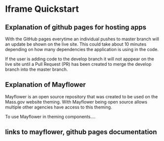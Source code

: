 # Iframe Quickstart

## Explanation of github pages for hosting apps
With the GitHub pages everytime an individual pushes to master branch will an update be shown on the live site. This could take about 10 minutes depending on how many dependencies the application is using in the code.

If the user is adding code to the develop branch it will not apppear on the live site until a Pull Request (PR) has been created to merge the develop branch into the master branch.



## Explanation of Mayflower
Mayflower is an open source repository that was created to be used on the Mass.gov website theming. With Mayflower being open source allows multiple other agencies have access to this theming. 

To use Mayflower in theming components....

## links to mayflower, github pages documentation
